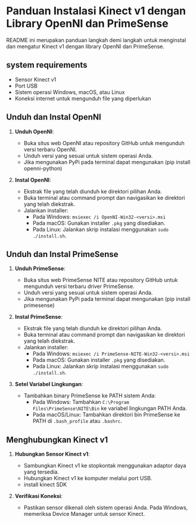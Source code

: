 # Panduan Instalasi Kinect v1 dengan Library OpenNI dan PrimeSense

README ini merupakan panduan langkah demi langkah untuk menginstal dan mengatur Kinect v1 dengan library OpenNI dan PrimeSense.

## system requirements

- Sensor Kinect v1
- Port USB
- Sistem operasi Windows, macOS, atau Linux
- Koneksi internet untuk mengunduh file yang diperlukan

## Unduh dan Instal OpenNI

1. **Unduh OpenNI**:
   - Buka situs web OpenNI atau repository GitHub untuk mengunduh versi terbaru OpenNI.
   - Unduh versi yang sesuai untuk sistem operasi Anda.
   - Jika mengunakan PyPi pada terminal dapat mengunakan (pip install openni-python)
     
2. **Instal OpenNI**:
   - Ekstrak file yang telah diunduh ke direktori pilihan Anda.
   - Buka terminal atau command prompt dan navigasikan ke direktori yang telah diekstrak.
   - Jalankan installer:
     - Pada Windows: `msiexec /i OpenNI-Win32-<versi>.msi`
     - Pada macOS: Gunakan installer `.pkg` yang disediakan.
     - Pada Linux: Jalankan skrip instalasi menggunakan `sudo ./install.sh`.


## Unduh dan Instal PrimeSense

1. **Unduh PrimeSense**:
   - Buka situs web PrimeSense NITE atau repository GitHub untuk mengunduh versi terbaru driver PrimeSense.
   - Unduh versi yang sesuai untuk sistem operasi Anda.
   - Jika mengunakan PyPi pada terminal dapat mengunakan (pip install primesense)
2. **Instal PrimeSense**:
   - Ekstrak file yang telah diunduh ke direktori pilihan Anda.
   - Buka terminal atau command prompt dan navigasikan ke direktori yang telah diekstrak.
   - Jalankan installer:
     - Pada Windows: `msiexec /i PrimeSense-NITE-Win32-<versi>.msi`
     - Pada macOS: Gunakan installer `.pkg` yang disediakan.
     - Pada Linux: Jalankan skrip instalasi menggunakan `sudo ./install.sh`.

3. **Setel Variabel Lingkungan**:
   - Tambahkan binary PrimeSense ke PATH sistem Anda:
     - Pada Windows: Tambahkan `C:\Program Files\PrimeSense\NITE\Bin` ke variabel lingkungan PATH Anda.
     - Pada macOS/Linux: Tambahkan direktori bin PrimeSense ke PATH di `.bash_profile` atau `.bashrc`.

## Menghubungkan Kinect v1

1. **Hubungkan Sensor Kinect v1**:
   - Sambungkan Kinect v1 ke stopkontak menggunakan adaptor daya yang tersedia.
   - Hubungkan Kinect v1 ke komputer melalui port USB.
   - install kinect SDK

2. **Verifikasi Koneksi**:
   - Pastikan sensor dikenali oleh sistem operasi Anda. Pada Windows, memeriksa Device Manager untuk sensor Kinect.
